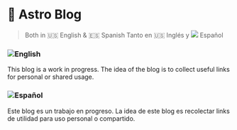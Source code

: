 # 🚀 Astro Blog
> Both in 🇺🇸 English & 🇪🇸 Spanish
> Tanto en 🇺🇸 Inglés y ![](https://em-content.zobj.net/thumbs/120/sony/336/flag-spain_1f1ea-1f1f8.png) Español

### ![English](https://img.shields.io/badge/English-100000?style=for-the-badge&logo=&logoColor=white&labelColor=black&color=F54645)

This blog is a work in progress.
The idea of the blog is to collect useful links for personal or shared usage.

### ![Español](https://img.shields.io/badge/Español-100000?style=for-the-badge&logo=&logoColor=white&labelColor=black&color=F1E195)

Este blog es un trabajo en progreso.
La idea de este blog es recolectar links de utilidad para uso personal o compartido.
